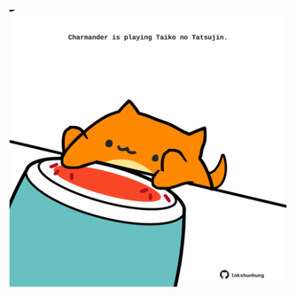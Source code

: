 <!-- built at 11/03/2021, 23:01:33 UTC -->
<p align="center">
  <img width="500" height="500" src="./ReadmeImage.svg">
</p>
